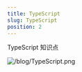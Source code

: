 ```yaml
---
title: TypeScript
slug: TypeScript
position: 2
---
```

TypeScript 知识点

![/blog/TypeScript.png](/blog/typescript.png)


